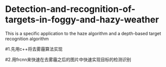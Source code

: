 # Detection-and-recognition-of-targets-in-foggy-and-hazy-weather
This is a specific application to the haze algorithm and a depth-based target recognition algorithm


#1.先用c++将去雾霾算法实现

#2.用frcnn来快速在去雾霾之后的图片中快速实现目标的检测识别
